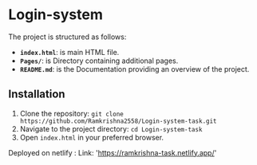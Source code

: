 # Login-system

The project is structured as follows:

- **`index.html`**: is main HTML file.
- **`Pages/`**: is Directory containing additional pages.
- **`README.md`**: is the Documentation providing an overview of the project.


## Installation

1. Clone the repository: `git clone https://github.com/Ramkrishna2558/Login-system-task.git`
2. Navigate to the project directory: `cd Login-system-task`
3. Open `index.html` in your preferred browser.


Deployed on netlify : 
Link: 'https://ramkrishna-task.netlify.app/'
